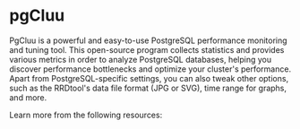 # pgCluu

PgCluu is a powerful and easy-to-use PostgreSQL performance monitoring and tuning tool. This open-source program collects statistics and provides various metrics in order to analyze PostgreSQL databases, helping you discover performance bottlenecks and optimize your cluster's performance. Apart from PostgreSQL-specific settings, you can also tweak other options, such as the RRDtool's data file format (JPG or SVG), time range for graphs, and more.

Learn more from the following resources:

